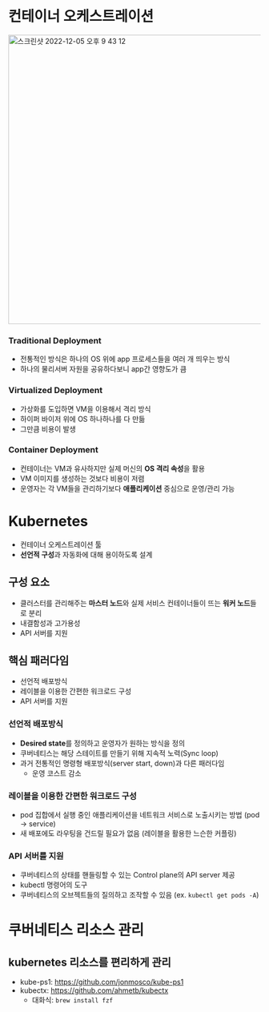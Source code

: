 # 컨테이너 오케스트레이션

<img width="578" alt="스크린샷 2022-12-05 오후 9 43 12" src="https://user-images.githubusercontent.com/59307414/205640029-3a2a91aa-ddd8-41b9-9eba-d9d4554b4345.png">

### Traditional Deployment
- 전통적인 방식은 하나의 OS 위에 app 프로세스들을 여러 개 띄우는 방식
- 하나의 물리서버 자원을 공유하다보니 app간 영향도가 큼

### Virtualized Deployment
- 가상화를 도입하면 VM을 이용해서 격리 방식
- 하이퍼 바이저 위에 OS 하나하나를 다 만듦
- 그만큼 비용이 발생

### Container Deployment
- 컨테이너는 VM과 유사하지만 실제 머신의 **OS 격리 속성**을 활용
- VM 이미지를 생성하는 것보다 비용이 저렴
- 운영자는 각 VM들을 관리하기보다 **애플리케이션** 중심으로 운영/관리 가능

# Kubernetes
- 컨테이너 오케스트레이션 툴
- **선언적 구성**과 자동화에 대해 용이하도록 설계

## 구성 요소
- 클러스터를 관리해주는 **마스터 노드**와 실제 서비스 컨테이너들이 뜨는 **워커 노드**들로 분리
- 내결함성과 고가용성
- API 서버를 지원

## 핵심 패러다임
- 선언적 배포방식
- 레이블을 이용한 간편한 워크로드 구성
- API 서버를 지원

### 선언적 배포방식
- **Desired state**를 정의하고 운영자가 원하는 방식을 정의
- 쿠버네티스는 해당 스테이트를 만들기 위해 지속적 노력(Sync loop)
- 과거 전통적인 명령형 배포방식(server start, down)과 다른 패러다임
  - 운영 코스트 감소

### 레이블을 이용한 간편한 워크로드 구성
- pod 집합에서 실행 중인 애플리케이션을 네트워크 서비스로 노출시키는 방법 (pod -> service)
- 새 배포에도 라우팅을 건드릴 필요가 없음 (레이블을 활용한 느슨한 커플링)

### API 서버를 지원
- 쿠버네티스의 상태를 핸들링할 수 있는 Control plane의 API server 제공
- kubectl 명령어의 도구
- 쿠버네티스의 오브젝트들의 질의하고 조작할 수 있음 (ex. `kubectl get pods -A`)

# 쿠버네티스 리소스 관리
## kubernetes 리소스를 편리하게 관리
- kube-ps1: https://github.com/jonmosco/kube-ps1
- kubectx: https://github.com/ahmetb/kubectx
  - 대화식: `brew install fzf`


